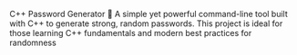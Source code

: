 C++ Password Generator 🔑
A simple yet powerful command-line tool built with C++ to generate strong, random passwords. This project is ideal for those learning C++ fundamentals and modern best practices for randomness
